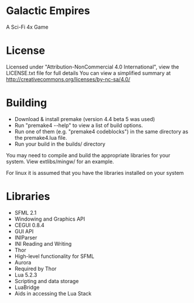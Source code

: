 Galactic Empires
================

A Sci-Fi 4x Game

License
=======

Licensed under "Attribution-NonCommercial 4.0 International", view the LICENSE.txt file for full details
You can view a simplified summary at http://creativecommons.org/licenses/by-nc-sa/4.0/

Building
========

* Download & install premake (version 4.4 beta 5 was used)
* Run "premake4 --help" to view a list of build options.
* Run one of them (e.g. "premake4 codeblocks") in the same directory as the premake4.lua file.
* Run your build in the builds/ directory

You may need to compile and build the appropriate libraries for your system. View extlibs/mingw/ for an example.

For linux it is assumed that you have the libraries installed on your system

Libraries
=========

* SFML 2.1
 * Windowing and Graphics API 
* CEGUI 0.8.4
 * GUI API
* INIParser
 * INI Reading and Writing
* Thor
 * High-level functionality for SFML
* Aurora
 * Required by Thor
* Lua 5.2.3
 * Scripting and data storage
* LuaBridge
 * Aids in accessing the Lua Stack